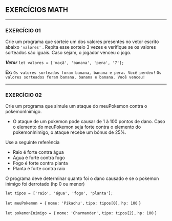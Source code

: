 ## EXERCÍCIOS MATH
---
### EXERCÍCIO 01
  Crie um programa que sorteie um dos valores presentes no vetor escrito abaixo `'valores'` . Repita esse sorteio 3 vezes e verifique se os valores sorteados são iguais.
  Caso sejam, o jogador venceu o jogo.
  
  ***Vetor*** `let valores = ['maçã', 'banana', 'pera', '7'];`
  
**Ex:** 
`Os valores sorteados foram banana, banana e pera. Você perdeu!`
`Os valores sorteados foram banana, banana e banana. Você venceu!`


---
### EXERCÍCIO 02 
Crie um programa que simule um ataque do meuPokemon contra o pokemonInimigo.
- O ataque de um pokemon pode causar de 1 à 100 pontos de dano. Caso o elemento do meuPokemon seja forte contra o elemento do pokemonInimigo,
o ataque recebe um bônus de 25%.

Use a seguinte referência
- Raio é forte contra água
- Água é forte contra fogo
- Fogo é forte contra planta
- Planta é forte contra raio

O programa deve determinar quanto foi o dano causado e se o pokemon inimigo foi derrotado (hp 0 ou menor)

`let tipos = ['raio', 'água', 'fogo', 'planta'];`

`let meuPokemon = {`
  `nome: 'Pikachu',`
  `tipo: tipos[0],`
  `hp: 100`
`}`

`let pokemonInimigo = {`
  `nome: 'Charmander',`
  `tipo: tipos[2],`
  `hp: 100`
`}`